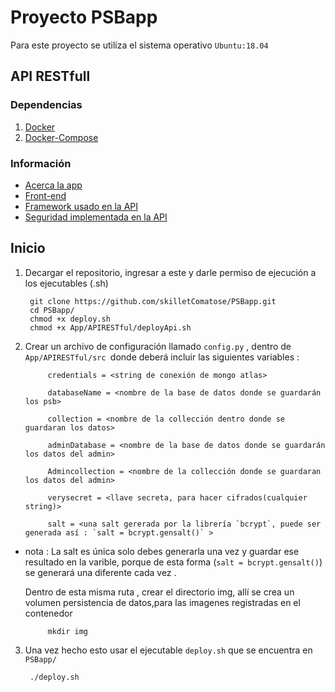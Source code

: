  
# Proyecto PSBapp   
Para este  proyecto se utiliza el sistema operativo `Ubuntu:18.04`

## API RESTfull

### Dependencias 
1. [Docker](https://docs.docker.com/)
2. [Docker-Compose](https://docs.docker.com/compose/)

### Información
* [Acerca la app](https://github.com/skilletComatose/PSBapp/blob/master/App/APIRESTful/docs.md)
* [Front-end](https://github.com/PabloArrietaL/psb-leaflet-angular)
* [Framework usado en la API](https://flask.palletsprojects.com/en/1.1.x/)
* [Seguridad implementada en la API](https://openwebinars.net/blog/que-es-json-web-token-y-como-funciona/)

## Inicio
1. Decargar el repositorio, ingresar a este y darle permiso de ejecución a los ejecutables (.sh)

        
        git clone https://github.com/skilletComatose/PSBapp.git
        cd PSBapp/  
        chmod +x deploy.sh
        chmod +x App/APIRESTful/deployApi.sh
         

2. Crear un archivo de configuración llamado  `config.py` , dentro de `App/APIRESTful/src `donde deberá incluir las siguientes variables :
    
            credentials = <string de conexión de mongo atlas>
        
            databaseName = <nombre de la base de datos donde se guardarán los psb>
        
            collection = <nombre de la collección dentro donde se guardaran los datos>

            adminDatabase = <nombre de la base de datos donde se guardarán los datos del admin>
        
            Admincollection = <nombre de la collección donde se guardaran los datos del admin>

            verysecret = <llave secreta, para hacer cifrados(cualquier string)>

            salt = <una salt gererada por la librería `bcrypt`, puede ser generada así : `salt = bcrypt.gensalt()` >

* nota : La salt es única solo debes generarla una vez y guardar ese resultado en la varible, porque de esta forma (`salt = bcrypt.gensalt()`) se generará una diferente cada vez .


  Dentro de esta misma ruta , crear el directorio img, allí se crea un volumen persistencia de datos,para las imagenes registradas en el contenedor
                
           mkdir img
                
        
                


3. Una vez hecho esto usar el ejecutable `deploy.sh` que se encuentra en `PSBapp/`  
       
        ./deploy.sh


        
